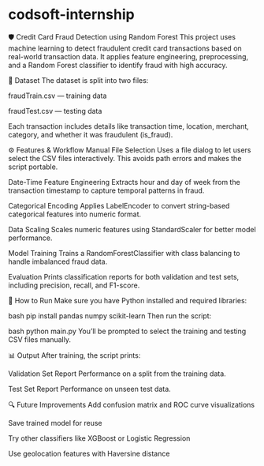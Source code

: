 # codsoft-internship
🛡️ Credit Card Fraud Detection using Random Forest
This project uses machine learning to detect fraudulent credit card transactions based on real-world transaction data. It applies feature engineering, preprocessing, and a Random Forest classifier to identify fraud with high accuracy.

📁 Dataset
The dataset is split into two files:

fraudTrain.csv — training data

fraudTest.csv — testing data

Each transaction includes details like transaction time, location, merchant, category, and whether it was fraudulent (is_fraud).

⚙️ Features & Workflow
Manual File Selection Uses a file dialog to let users select the CSV files interactively. This avoids path errors and makes the script portable.

Date-Time Feature Engineering Extracts hour and day of week from the transaction timestamp to capture temporal patterns in fraud.

Categorical Encoding Applies LabelEncoder to convert string-based categorical features into numeric format.

Data Scaling Scales numeric features using StandardScaler for better model performance.

Model Training Trains a RandomForestClassifier with class balancing to handle imbalanced fraud data.

Evaluation Prints classification reports for both validation and test sets, including precision, recall, and F1-score.

🧪 How to Run
Make sure you have Python installed and required libraries:

bash
pip install pandas numpy scikit-learn
Then run the script:

bash
python main.py
You’ll be prompted to select the training and testing CSV files manually.

📊 Output
After training, the script prints:

Validation Set Report Performance on a split from the training data.

Test Set Report Performance on unseen test data.

🔍 Future Improvements
Add confusion matrix and ROC curve visualizations

Save trained model for reuse

Try other classifiers like XGBoost or Logistic Regression

Use geolocation features with Haversine distance
